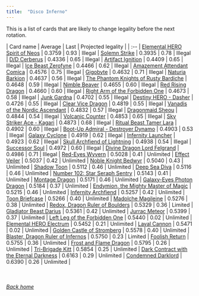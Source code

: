 ```yaml
---
title:  "Disco Inferno"
---
```


This is a list of cards that are likely to change legality before the next rotation.

| Card name | Average | Last | Projected legality |
| :-- |
[Elemental HERO Spirit of Neos](https://db.ygoprodeck.com/card/?search=Elemental%20HERO%20Spirit%20of%20Neos) | 0.3759 | 0.93 | Illegal |
[Solemn Strike](https://db.ygoprodeck.com/card/?search=Solemn%20Strike) | 0.3935 | 0.78 | Illegal |
[D/D Cerberus](https://db.ygoprodeck.com/card/?search=D/D%20Cerberus) | 0.4336 | 0.65 | Illegal |
[Artifact Ignition](https://db.ygoprodeck.com/card/?search=Artifact%20Ignition) | 0.4409 | 0.65 | Illegal |
[Ice Beast Zerofyne](https://db.ygoprodeck.com/card/?search=Ice%20Beast%20Zerofyne) | 0.4466 | 0.62 | Illegal |
[Amazement Attendant Comica](https://db.ygoprodeck.com/card/?search=Amazement%20Attendant%20Comica) | 0.4576 | 0.75 | Illegal |
[Gigobyte](https://db.ygoprodeck.com/card/?search=Gigobyte) | 0.4632 | 0.71 | Illegal |
[Naturia Barkion](https://db.ygoprodeck.com/card/?search=Naturia%20Barkion) | 0.4637 | 0.56 | Illegal |
[The Phantom Knights of Rusty Bardiche](https://db.ygoprodeck.com/card/?search=The%20Phantom%20Knights%20of%20Rusty%20Bardiche) | 0.4648 | 0.59 | Illegal |
[Nimble Beaver](https://db.ygoprodeck.com/card/?search=Nimble%20Beaver) | 0.4655 | 0.60 | Illegal |
[Red Rising Dragon](https://db.ygoprodeck.com/card/?search=Red%20Rising%20Dragon) | 0.4660 | 0.60 | Illegal |
[Right Arm of the Forbidden One](https://db.ygoprodeck.com/card/?search=Right%20Arm%20of%20the%20Forbidden%20One) | 0.4673 | 0.58 | Illegal |
[Junk Gardna](https://db.ygoprodeck.com/card/?search=Junk%20Gardna) | 0.4702 | 0.55 | Illegal |
[Destiny HERO - Dasher](https://db.ygoprodeck.com/card/?search=Destiny%20HERO%20-%20Dasher) | 0.4726 | 0.55 | Illegal |
[Clear Vice Dragon](https://db.ygoprodeck.com/card/?search=Clear%20Vice%20Dragon) | 0.4819 | 0.55 | Illegal |
[Vanadis of the Nordic Ascendant](https://db.ygoprodeck.com/card/?search=Vanadis%20of%20the%20Nordic%20Ascendant) | 0.4832 | 0.57 | Illegal |
[Dragonmaid Sheou](https://db.ygoprodeck.com/card/?search=Dragonmaid%20Sheou) | 0.4844 | 0.54 | Illegal |
[Volcanic Counter](https://db.ygoprodeck.com/card/?search=Volcanic%20Counter) | 0.4853 | 0.65 | Illegal |
[Sky Striker Ace - Kagari](https://db.ygoprodeck.com/card/?search=Sky%20Striker%20Ace%20-%20Kagari) | 0.4873 | 0.68 | Illegal |
[Ritual Beast Tamer Lara](https://db.ygoprodeck.com/card/?search=Ritual%20Beast%20Tamer%20Lara) | 0.4902 | 0.60 | Illegal |
[Boot-Up Admiral - Destroyer Dynamo](https://db.ygoprodeck.com/card/?search=Boot-Up%20Admiral%20-%20Destroyer%20Dynamo) | 0.4903 | 0.53 | Illegal |
[Galaxy Cyclone](https://db.ygoprodeck.com/card/?search=Galaxy%20Cyclone) | 0.4919 | 0.62 | Illegal |
[Infernity Launcher](https://db.ygoprodeck.com/card/?search=Infernity%20Launcher) | 0.4923 | 0.62 | Illegal |
[Skull Archfiend of Lightning](https://db.ygoprodeck.com/card/?search=Skull%20Archfiend%20of%20Lightning) | 0.4938 | 0.54 | Illegal |
[Successor Soul](https://db.ygoprodeck.com/card/?search=Successor%20Soul) | 0.4972 | 0.60 | Illegal |
[Divine Dragon Lord Felgrand](https://db.ygoprodeck.com/card/?search=Divine%20Dragon%20Lord%20Felgrand) | 0.4986 | 0.71 | Illegal |
[Red-Eyes Wyvern](https://db.ygoprodeck.com/card/?search=Red-Eyes%20Wyvern) | 0.5028 | 0.41 | Unlimited |
[Effect Veiler](https://db.ygoprodeck.com/card/?search=Effect%20Veiler) | 0.5037 | 0.42 | Unlimited |
[Noble Knight Bedwyr](https://db.ygoprodeck.com/card/?search=Noble%20Knight%20Bedwyr) | 0.5040 | 0.43 | Unlimited |
[Shadow Toon](https://db.ygoprodeck.com/card/?search=Shadow%20Toon) | 0.5112 | 0.46 | Unlimited |
[Deep Sea Diva](https://db.ygoprodeck.com/card/?search=Deep%20Sea%20Diva) | 0.5116 | 0.46 | Unlimited |
[Number 102: Star Seraph Sentry](https://db.ygoprodeck.com/card/?search=Number%20102:%20Star%20Seraph%20Sentry) | 0.5143 | 0.41 | Unlimited |
[Montage Dragon](https://db.ygoprodeck.com/card/?search=Montage%20Dragon) | 0.5171 | 0.46 | Unlimited |
[Galaxy-Eyes Photon Dragon](https://db.ygoprodeck.com/card/?search=Galaxy-Eyes%20Photon%20Dragon) | 0.5184 | 0.37 | Unlimited |
[Endymion, the Mighty Master of Magic](https://db.ygoprodeck.com/card/?search=Endymion,%20the%20Mighty%20Master%20of%20Magic) | 0.5215 | 0.46 | Unlimited |
[Infernity Archfiend](https://db.ygoprodeck.com/card/?search=Infernity%20Archfiend) | 0.5257 | 0.42 | Unlimited |
[Toon Briefcase](https://db.ygoprodeck.com/card/?search=Toon%20Briefcase) | 0.5266 | 0.40 | Unlimited |
[Madolche Magileine](https://db.ygoprodeck.com/card/?search=Madolche%20Magileine) | 0.5276 | 0.38 | Unlimited |
[Redox, Dragon Ruler of Boulders](https://db.ygoprodeck.com/card/?search=Redox,%20Dragon%20Ruler%20of%20Boulders) | 0.5329 | 0.36 | Limited |
[Gladiator Beast Darius](https://db.ygoprodeck.com/card/?search=Gladiator%20Beast%20Darius) | 0.5361 | 0.42 | Unlimited |
[Jurrac Meteor](https://db.ygoprodeck.com/card/?search=Jurrac%20Meteor) | 0.5399 | 0.37 | Unlimited |
[Left Leg of the Forbidden One](https://db.ygoprodeck.com/card/?search=Left%20Leg%20of%20the%20Forbidden%20One) | 0.5440 | 0.02 | Unlimited |
[Elemental HERO Electrum](https://db.ygoprodeck.com/card/?search=Elemental%20HERO%20Electrum) | 0.5452 | 0.21 | Unlimited |
[Laval Cannon](https://db.ygoprodeck.com/card/?search=Laval%20Cannon) | 0.5471 | 0.02 | Unlimited |
[Golden Castle of Stromberg](https://db.ygoprodeck.com/card/?search=Golden%20Castle%20of%20Stromberg) | 0.5578 | 0.40 | Unlimited |
[Blaster, Dragon Ruler of Infernos](https://db.ygoprodeck.com/card/?search=Blaster,%20Dragon%20Ruler%20of%20Infernos) | 0.5750 | 0.23 | Limited |
[Foolish Return](https://db.ygoprodeck.com/card/?search=Foolish%20Return) | 0.5755 | 0.36 | Unlimited |
[Frost and Flame Dragon](https://db.ygoprodeck.com/card/?search=Frost%20and%20Flame%20Dragon) | 0.5795 | 0.26 | Unlimited |
[Tri-Brigade Kitt](https://db.ygoprodeck.com/card/?search=Tri-Brigade%20Kitt) | 0.5854 | 0.25 | Unlimited |
[Dark Contract with the Eternal Darkness](https://db.ygoprodeck.com/card/?search=Dark%20Contract%20with%20the%20Eternal%20Darkness) | 0.6163 | 0.29 | Unlimited |
[Condemned Darklord](https://db.ygoprodeck.com/card/?search=Condemned%20Darklord) | 0.6390 | 0.26 | Unlimited |

<br>

###### [Back home](index)